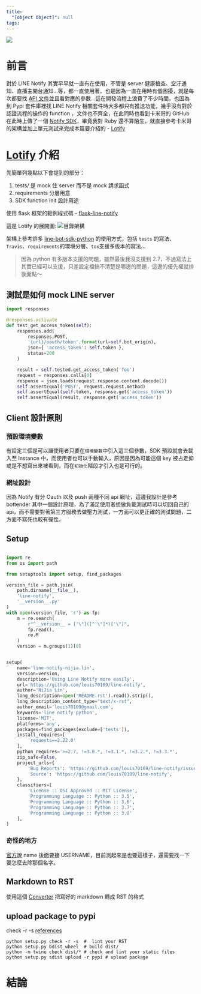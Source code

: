```yaml
---
title:
  "[object Object]": null
tags:
---
```


![](https://i.imgur.com/0QAGPDc.png)

# 前言

對於 LINE Notify 其實早早就一直有在使用，不管是 server 健康檢查、空汙通知、直播主開台通知...等，都一直使用著，也是因為一直在用時有個困擾，就是每次都要找 [API 文件](https://notify-bot.line.me/doc/en/)並且看對應的參數...這在開發流程上浪費了不少時間，也因為到 Pypi 套件庫裡找 LINE Notify 相關套件時大多都只有推送功能，幾乎沒有對於認證流程的操作的 function ，文件也不齊全，在此同時也看到卡米哥的 GitHub 在此時上傳了一個 [Notify SDK](https://github.com/etrex/lotify)，畢竟我對 Ruby 還不算陌生，就直接參考卡米哥的架構並加上單元測試來完成本篇要介紹的 - [Lotify](https://github.com/louis70109/lotify)

<!-- more -->

# [Lotify](https://github.com/louis70109/line-notify) 介紹

先簡單列幾點以下會提到的部分：

1. tests/ 是 mock 住 server 而不是 mock 請求函式
2. requirements 分層用意
3. SDK function init 設計用途

使用 flask 框架的範例程式碼 - [flask-line-notify](https://github.com/louis70109/flask-line-notify)

這是 Lotify 的展開圖:
![目錄架構](https://i.imgur.com/uXo7jA8.png)

架構上參考許多 [line-bot-sdk-python](https://github.com/line/line-bot-sdk-python) 的使用方式，包括 `tests` 的寫法、`Travis`、`requirements`的環境分層、`tox`支援多版本的寫法...

> 因為 python 有多版本支援的問題，雖然最後我沒支援到 2.7，不過寫法上其實已經可以支援，只差設定檔搞不清楚是哪邊的問題，這邊的優先權就排後面點～

## 測試是如何 mock LINE server

```python
import responses

@responses.activate
def test_get_access_token(self):
    responses.add(
        responses.POST,
        '{url}/oauth/token'.format(url=self.bot_origin),
        json={ 'access_token': self.token },
        status=200
    )

    result = self.tested.get_access_token('foo')
    request = responses.calls[0]
    response = json.loads(request.response.content.decode())
    self.assertEqual('POST', request.request.method)
    self.assertEqual(self.token, response.get('access_token'))
    self.assertEqual(result, response.get('access_token'))
```

## Client 設計原則

<script src="https://gist.github.com/louis70109/e39302e76c66a450991fb2aea5838a35.js"></script>

### 預設環境變數

有設定三個是可以讓使用者只要在`環境變數`中引入這三個參數，SDK 預設就會去載入至 Instance 中，而使用者也可以手動輸入，原因是因為可能這個 key 被占走抑或是不想寫出來被看到，而在`初始化`階段才引入也是可行的。

### 網址設計

因為 Notify 有分 Oauth 以及 push 兩種不同 api 網址，這邊我設計是參考 bottender 其中一個設計原理，為了滿足使用者想做負載測試時可以切回自己的 api，而不需要對著第三方服務去做壓力測試，一方面可以更正確的測試問題，二方面不寫死也較有彈性。

## Setup

```python

import re
from os import path

from setuptools import setup, find_packages

version_file = path.join(
    path.dirname(__file__),
    'line-notify',
    '__version__.py'
)
with open(version_file, 'r') as fp:
    m = re.search(
        r"^__version__ = ['\"]([^'\"]*)['\"]",
        fp.read(),
        re.M
    )
    version = m.groups(1)[0]


setup(
    name='line-notify-nijia.lin',
    version=version,
    description='Using Line Notify more easily',
    url='https://github.com/louis70109/line-notify',
    author='NiJia Lin',
    long_description=open('README.rst').read().strip(),
    long_description_content_type="text/x-rst",
    author_email='louis70109@gmail.com',
    keywords='line notify python',
    license='MIT',
    platforms='any',
    packages=find_packages(exclude=['tests']),
    install_requires=[
        'requests==2.22.0'
    ],
    python_requires='>=2.7, !=3.0.*, !=3.1.*, !=3.2.*, !=3.3.*',
    zip_safe=False,
    project_urls={
        'Bug Reports': 'https://github.com/louis70109/line-notify/issues',
        'Source': 'https://github.com/louis70109/line-notify',
    },
    classifiers=[
        'License :: OSI Approved :: MIT License',
        'Programming Language :: Python :: 3.5',
        'Programming Language :: Python :: 3.6',
        'Programming Language :: Python :: 3.7',
        'Programming Language :: Python :: 3.8'
    ],
)
```

### 奇怪的地方

[官方](https://packaging.python.org/tutorials/packaging-projects/#creating-setup-py)說 name 後面要接 USERNAME，目前測起來是也要這樣子，還需要找一下要怎麼去除那個名字。

## Markdown to RST

使用這個 [Converter](https://cloudconvert.com/md-to-rst) 把寫好的 markdown 轉成 RST 的格式

## upload package to pypi

check -r -s [references](https://stackoverflow.com/questions/46682793/how-to-ensure-that-readme-rst-is-valid/46687472#46687472)

```shell script
python setup.py check -r -s  #  lint your RST
python setup.py bdist_wheel  # build dist/
python -m twine check dist/* # check and lint your static files
python setup.py sdist upload -r pypi # upload package
```

# 結論
